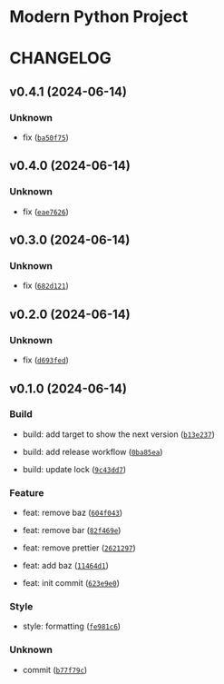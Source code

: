 # Modern Python Project

# CHANGELOG




## v0.4.1 (2024-06-14)

### Unknown

* fix ([`ba50f75`](https://github.com/tengzl33t/python-semver-project/commit/ba50f753d1973bb9c2db4bf826d5f444f70c5b1b))

## v0.4.0 (2024-06-14)

### Unknown

* fix ([`eae7626`](https://github.com/tengzl33t/python-semver-project/commit/eae7626cc4bdc623c80223bca277e18904441899))

## v0.3.0 (2024-06-14)

### Unknown

* fix ([`682d121`](https://github.com/tengzl33t/python-semver-project/commit/682d12154f69e961ee529f581837a17e1902aa1e))

## v0.2.0 (2024-06-14)

### Unknown

* fix ([`d693fed`](https://github.com/tengzl33t/python-semver-project/commit/d693fed64f8a02ee1eaefa2853babfd43392965a))

## v0.1.0 (2024-06-14)

### Build

* build: add target to show the next version ([`b13e237`](https://github.com/tengzl33t/python-semver-project/commit/b13e237adefc49f8ffe1ba9221d6b40053374cbf))

* build: add release workflow ([`0ba85ea`](https://github.com/tengzl33t/python-semver-project/commit/0ba85eacfa1bcc50ef6abbadea93b998a07f25b3))

* build: update lock ([`9c43dd7`](https://github.com/tengzl33t/python-semver-project/commit/9c43dd754a82e2dc4bf9a48ee7c18ba3ef79ce6b))

### Feature

* feat: remove baz ([`604f043`](https://github.com/tengzl33t/python-semver-project/commit/604f043ba0b76cf1832d87ef6def342d028ac4c2))

* feat: remove bar ([`82f469e`](https://github.com/tengzl33t/python-semver-project/commit/82f469e7faca861dd0408cedbd44abb5804d7c32))

* feat: remove prettier ([`2621297`](https://github.com/tengzl33t/python-semver-project/commit/26212977523986dcd9066e723c64a8ababf3a83b))

* feat: add baz ([`11464d1`](https://github.com/tengzl33t/python-semver-project/commit/11464d173c418325cf977edd4bdf75b5546ac9ce))

* feat: init commit ([`623e9e0`](https://github.com/tengzl33t/python-semver-project/commit/623e9e0d97da4c48a14829a7f83c998ae68f4d13))

### Style

* style: formatting ([`fe981c6`](https://github.com/tengzl33t/python-semver-project/commit/fe981c645698806c4ef8a9a86bacf0bdb367abe1))

### Unknown

* commit ([`b77f79c`](https://github.com/tengzl33t/python-semver-project/commit/b77f79c3447d5f38e489127be7d92b845e21c17f))
